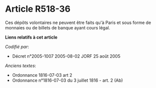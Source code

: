 # Article R518-36

Ces dépôts volontaires ne peuvent être faits qu'à Paris et sous forme de monnaies ou de billets de banque ayant cours légal.

**Liens relatifs à cet article**

_Codifié par_:

  - Décret n°2005-1007 2005-08-02 JORF 25 août 2005

_Anciens textes_:

  - Ordonnance 1816-07-03 art 2
  - Ordonnance n°1816-07-03 du 3 juillet 1816 - art. 2 (Ab)
